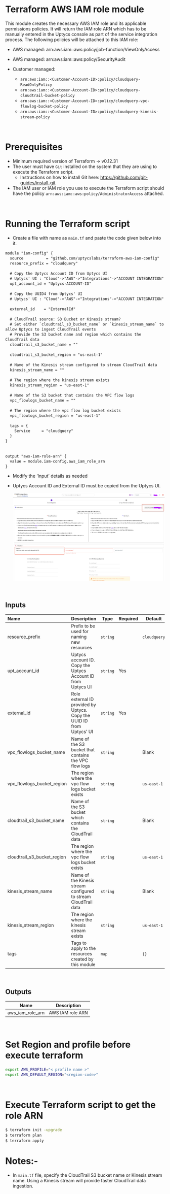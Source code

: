 # Terraform AWS IAM role module

This module creates the necessary AWS IAM role and its applicable permissions policies. It will return the IAM role ARN which has to be manually entered in the Uptycs console as part of the service integration process.
The following policies will be attached to this IAM role:

- AWS managed: arn:aws:iam::aws:policy/job-function/ViewOnlyAccess
- AWS managed: arn:aws:iam::aws:policy/SecurityAudit
- Customer managed:

  - `arn:aws:iam::<Customer-Account-ID>:policy/cloudquery-ReadOnlyPolicy`
  - `arn:aws:iam::<Customer-Account-ID>:policy/cloudquery-cloudtrail-bucket-policy`
  - `arn:aws:iam::<Customer-Account-ID>:policy/cloudquery-vpc-flowlog-bucket-policy`
  - `arn:aws:iam::<Customer-Account-ID>:policy/cloudquery-kinesis-stream-policy`

&nbsp;

# Prerequisites

- Minimum required version of Terraform -> v0.12.31
- The user must have `Git` installed on the system that they are using to execute the Terraform script.
  - Instructions on how to install Git here: https://github.com/git-guides/install-git
- The IAM user or IAM role you use to execute the Terraform script should have the policy  `arn:aws:iam::aws:policy/AdministratorAccess` attached.

&nbsp;

# Running the Terraform script

- Create a file with name as `main.tf` and paste the code given below into it.

```
module "iam-config" {
  source          = "github.com/uptycslabs/terraform-aws-iam-config"
  resource_prefix = "cloudquery"

  # Copy the Uptycs Account ID from Uptycs UI
  # Uptycs' UI : "Cloud"->"AWS"->"Integrations"->"ACCOUNT INTEGRATION"
  upt_account_id = "Uptycs-ACCOUNT-ID"

  # Copy the UUID4 from Uptycs' UI
  # Uptycs' UI : "Cloud"->"AWS"->"Integrations"->"ACCOUNT INTEGRATION"
  
  external_id    = "ExternalId"

  # CloudTrail source: S3 Bucket or Kinesis stream?
  # Set either `cloudtrail_s3_bucket_name` or `kinesis_stream_name` to allow Uptycs to ingest CloudTrail events
  # Provide the S3 bucket name and region which contains the CloudTrail data
  cloudtrail_s3_bucket_name = ""

  cloudtrail_s3_bucket_region = "us-east-1"

  # Name of the Kinesis stream configured to stream CloudTrail data
  kinesis_stream_name = ""

  # The region where the kinesis stream exists
  kinesis_stream_region = "us-east-1"

  # Name of the S3 bucket that contains the VPC flow logs
  vpc_flowlogs_bucket_name = ""

  # The region where the vpc flow log bucket exists
  vpc_flowlogs_bucket_region = "us-east-1"

  tags = {
    Service     = "cloudquery"
  }
}


output "aws-iam-role-arn" {
  value = module.iam-config.aws_iam_role_arn
}
```

- Modify the ‘Input’ details as needed
- Uptycs Account ID and External ID must be copied from the Uptycs UI.
  &nbsp;

  ![](assets/uptycs-web.png)

&nbsp;

## Inputs


| Name                        | Description                                                           | Type     | Required | Default      |
| :---------------------------- | ----------------------------------------------------------------------- | ---------- | ---------- | -------------- |
| resource_prefix             | Prefix to be used for naming new resources                            | `string` |          | `cloudquery` |
| upt_account_id              | Uptycs account ID. Copy the Uptycs Account ID from Uptycs UI          | `string` | Yes      |              |
| external_id                 | Role external ID provided by Uptycs. Copy the UUID ID from Uptycs' UI | `string` | Yes      |              |
| vpc_flowlogs_bucket_name    | Name of the S3 bucket that contains the VPC flow logs                 | `string` |          | Blank        |
| vpc_flowlogs_bucket_region  | The region where the vpc flow logs bucket exists                      | `string` |          | `us-east-1`  |
| cloudtrail_s3_bucket_name   | Name of the S3 bucket which contains the CloudTrail data              | `string` |          | Blank        |
| cloudtrail_s3_bucket_region | The region where the vpc flow logs bucket exists                      | `string` |          | `us-east-1`  |
| kinesis_stream_name         | Name of the Kinesis stream configured to stream CloudTrail data       | `string` |          | Blank        |
| kinesis_stream_region       | The region where the kinesis stream exists                            | `string` |          | `us-east-1`  |
| tags                        | Tags to apply to the resources created by this module                 | `map`    |          | `{}`         |

&nbsp;

## Outputs


| Name             | Description      |
| ------------------ | ------------------ |
| aws_iam_role_arn | AWS IAM role ARN |

&nbsp;

# Set Region  and profile before execute terraform

```sh
export AWS_PROFILE="< profile name >"
export AWS_DEFAULT_REGION="<region-code>"
```

&nbsp;

# Execute Terraform script to get the role ARN

```sh
$ terraform init -upgrade
$ terraform plan
$ terraform apply
```

# Notes:-

- In `main.tf` file, specify the CloudTrail S3 bucket name or Kinesis stream name. Using a Kinesis stream will provide faster CloudTrail data ingestion.
